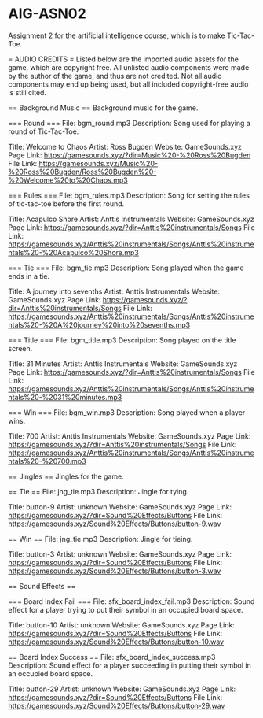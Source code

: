 # AIG-ASN02
Assignment 2 for the artificial intelligence course, which is to make Tic-Tac-Toe.

= AUDIO CREDITS =
Listed below are the imported audio assets for the game, which are copyright free.
All unlisted audio components were made by the author of the game, and thus are not credited.
Not all audio components may end up being used, but all included copyright-free audio is still cited.

== Background Music ==
Background music for the game.

=== Round ===
File: bgm_round.mp3
Description: Song used for playing a round of Tic-Tac-Toe.

Title: Welcome to Chaos
Artist: Ross Bugden
Website: GameSounds.xyz
Page Link: https://gamesounds.xyz/?dir=Music%20-%20Ross%20Bugden
File Link: https://gamesounds.xyz/Music%20-%20Ross%20Bugden/Ross%20Bugden%20-%20Welcome%20to%20Chaos.mp3


=== Rules ===
File: bgm_rules.mp3
Description: Song for setting the rules of tic-tac-toe before the first round.

Title: Acapulco Shore
Artist: Anttis Instrumentals
Website: GameSounds.xyz
Page Link: https://gamesounds.xyz/?dir=Anttis%20instrumentals/Songs
File Link: https://gamesounds.xyz/Anttis%20instrumentals/Songs/Anttis%20instrumentals%20-%20Acapulco%20Shore.mp3


=== Tie ===
File: bgm_tie.mp3
Description: Song played when the game ends in a tie.

Title: A journey into sevenths
Artist: Anttis Instrumentals
Website: GameSounds.xyz
Page Link: https://gamesounds.xyz/?dir=Anttis%20instrumentals/Songs
File Link: https://gamesounds.xyz/Anttis%20instrumentals/Songs/Anttis%20instrumentals%20-%20A%20journey%20into%20sevenths.mp3


=== Title ===
File: bgm_title.mp3
Description: Song played on the title screen.

Title: 31 Minutes
Artist: Anttis Instrumentals
Website: GameSounds.xyz
Page Link: https://gamesounds.xyz/?dir=Anttis%20instrumentals/Songs
File Link: https://gamesounds.xyz/Anttis%20instrumentals/Songs/Anttis%20instrumentals%20-%2031%20minutes.mp3


=== Win ===
File: bgm_win.mp3
Description: Song played when a player wins.

Title: 700
Artist: Anttis Instrumentals
Website: GameSounds.xyz
Page Link: https://gamesounds.xyz/?dir=Anttis%20instrumentals/Songs
File Link: https://gamesounds.xyz/Anttis%20instrumentals/Songs/Anttis%20instrumentals%20-%20700.mp3

== Jingles ==
Jingles for the game.

== Tie ==
File: jng_tie.mp3
Description: Jingle for tying.

Title: button-9
Artist: unknown
Website: GameSounds.xyz
Page Link: https://gamesounds.xyz/?dir=Sound%20Effects/Buttons
File Link: https://gamesounds.xyz/Sound%20Effects/Buttons/button-9.wav


== Win ==
File: jng_tie.mp3
Description: Jingle for tieing.

Title: button-3
Artist: unknown
Website: GameSounds.xyz
Page Link: https://gamesounds.xyz/?dir=Sound%20Effects/Buttons
File Link: https://gamesounds.xyz/Sound%20Effects/Buttons/button-3.wav

== Sound Effects ==

=== Board Index Fail ===
File: sfx_board_index_fail.mp3
Description: Sound effect for a player trying to put their symbol in an occupied board space.

Title: button-10
Artist: unknown
Website: GameSounds.xyz
Page Link: https://gamesounds.xyz/?dir=Sound%20Effects/Buttons
File Link: https://gamesounds.xyz/Sound%20Effects/Buttons/button-10.wav

== Board Index Success ==
File: sfx_board_index_success.mp3
Description:  Sound effect for a player succeeding in putting their symbol in an occupied board space.

Title: button-29
Artist: unknown
Website: GameSounds.xyz
Page Link: https://gamesounds.xyz/?dir=Sound%20Effects/Buttons
File Link: https://gamesounds.xyz/Sound%20Effects/Buttons/button-29.wav



